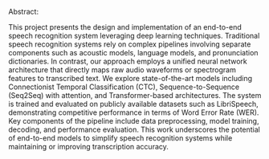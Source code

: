 Abstract:

This project presents the design and implementation of an end-to-end speech recognition system leveraging deep learning techniques. Traditional speech recognition systems rely on complex pipelines involving separate components such as acoustic models, language models, and pronunciation dictionaries. In contrast, our approach employs a unified neural network architecture that directly maps raw audio waveforms or spectrogram features to transcribed text. We explore state-of-the-art models including Connectionist Temporal Classification (CTC), Sequence-to-Sequence (Seq2Seq) with attention, and Transformer-based architectures. The system is trained and evaluated on publicly available datasets such as LibriSpeech, demonstrating competitive performance in terms of Word Error Rate (WER). Key components of the pipeline include data preprocessing, model training, decoding, and performance evaluation. This work underscores the potential of end-to-end models to simplify speech recognition systems while maintaining or improving transcription accuracy.
